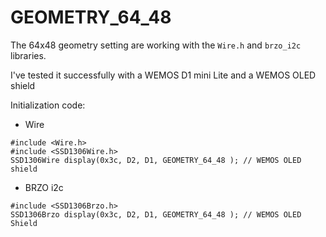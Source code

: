 # GEOMETRY_64_48

The 64x48 geometry setting are working with the `Wire.h` and `brzo_i2c` libraries.

I've tested it successfully with a WEMOS D1 mini Lite and a WEMOS OLED shield

Initialization code:

- Wire
```
#include <Wire.h>
#include <SSD1306Wire.h>
SSD1306Wire display(0x3c, D2, D1, GEOMETRY_64_48 ); // WEMOS OLED shield
```

- BRZO i2c
```
#include <SSD1306Brzo.h>
SSD1306Brzo display(0x3c, D2, D1, GEOMETRY_64_48 ); // WEMOS OLED Shield
```
